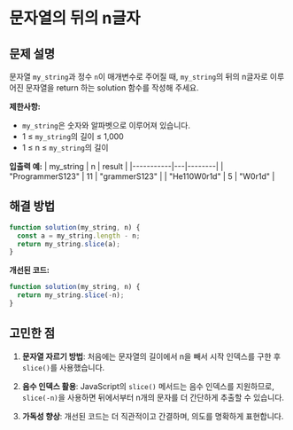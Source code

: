 # 문자열의 뒤의 n글자

## 문제 설명

문자열 `my_string`과 정수 `n`이 매개변수로 주어질 때, `my_string`의 뒤의 n글자로 이루어진 문자열을 return 하는 solution 함수를 작성해 주세요.

**제한사항:**

- `my_string`은 숫자와 알파벳으로 이루어져 있습니다.
- 1 ≤ `my_string`의 길이 ≤ 1,000
- 1 ≤ n ≤ `my_string`의 길이

**입출력 예:**
| my_string | n | result |
|-----------|---|--------|
| "ProgrammerS123" | 11 | "grammerS123" |
| "He110W0r1d" | 5 | "W0r1d" |

## 해결 방법

```javascript
function solution(my_string, n) {
  const a = my_string.length - n;
  return my_string.slice(a);
}
```

**개선된 코드:**

```javascript
function solution(my_string, n) {
  return my_string.slice(-n);
}
```

## 고민한 점

1. **문자열 자르기 방법**: 처음에는 문자열의 길이에서 n을 빼서 시작 인덱스를 구한 후 `slice()`를 사용했습니다.

2. **음수 인덱스 활용**: JavaScript의 `slice()` 메서드는 음수 인덱스를 지원하므로, `slice(-n)`을 사용하면 뒤에서부터 n개의 문자를 더 간단하게 추출할 수 있습니다.

3. **가독성 향상**: 개선된 코드는 더 직관적이고 간결하며, 의도를 명확하게 표현합니다.
